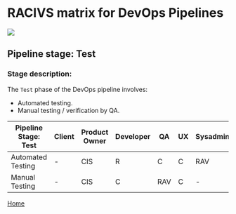 # __RACIVS matrix for DevOps Pipelines__   

<img src="https://user-images.githubusercontent.com/10748736/112030685-6c81be80-8b32-11eb-94b8-c2c01b8f4581.png">

## __Pipeline stage:__  Test  
### __Stage description:__  
The `Test` phase of the DevOps pipeline involves:

- Automated testing.
- Manual testing / verification by QA.

| Pipeline Stage: Test | Client | Product Owner | Developer | QA   | UX | Sysadmin |
|----------------------|--------|---------------|-----------|------|----|----------|
| Automated Testing    | -      | CIS           | R         | C    | C  | RAV      |
| Manual Testing       | -      | CIS           | C         | RAV  | C  | -        |

[Home](../index.md)  
